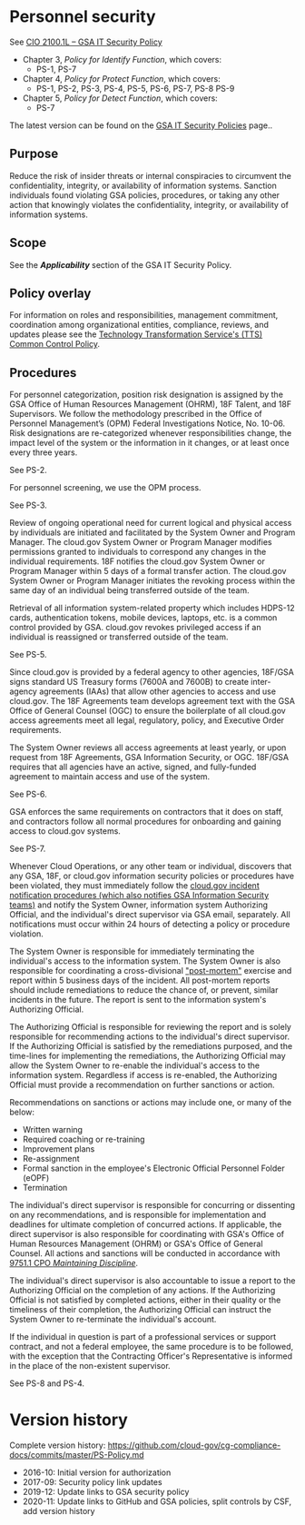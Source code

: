 # Personnel security

See [CIO 2100.1L – GSA IT Security Policy](https://www.gsa.gov/cdnstatic/CIO_2100_1L_CHGE_1_CC040905_signed_PDF_version_7-15-2019.pdf) 

* Chapter 3, _Policy for Identify Function_, which covers:
  * PS-1, PS-7
* Chapter 4, _Policy for Protect Function_, which covers:
  * PS-1, PS-2, PS-3, PS-4, PS-5, PS-6, PS-7, PS-8 PS-9
* Chapter 5, _Policy for Detect Function_, which covers:
  * PS-7

The latest version can be found on the [GSA IT Security Policies](https://www.gsa.gov/about-us/organization/office-of-the-chief-information-officer/chief-information-security-officer-ciso/it-security-policies) page..

## Purpose

Reduce the risk of insider threats or internal conspiracies to circumvent the confidentiality, integrity, or availability of information systems. Sanction individuals found violating GSA policies, procedures, or taking any other action that knowingly violates the confidentiality, integrity, or availability of information systems.

## Scope

See the **_Applicability_** section of the GSA IT Security Policy.

## Policy overlay

For information on roles and responsibilities, management commitment, coordination among organizational entities, compliance, reviews, and updates please see the [Technology Transformation Service's (TTS) Common Control Policy](https://github.com/cloud-gov/cg-compliance-docs/blob/master/TTS-Common-Control-Policy.md).

## Procedures

For personnel categorization, position risk designation is assigned by the GSA Office of Human Resources Management (OHRM), 18F Talent, and 18F Supervisors. We follow the methodology prescribed in the Office of Personnel Management’s (OPM) Federal Investigations Notice, No. 10-06. Risk designations are re-categorized whenever responsibilities change, the impact level of the system or the information in it changes, or at least once every three years.

See PS-2.

For personnel screening, we use the OPM process.

See PS-3.

Review of ongoing operational need for current logical and physical access by individuals are initiated and facilitated by the System Owner and Program Manager. The cloud.gov System Owner or Program Manager modifies permissions granted to individuals to correspond any changes in the individual requirements. 18F notifies the cloud.gov System Owner or Program Manager within 5 days of a formal transfer action. The cloud.gov System Owner or Program Manager initiates the revoking process within the same day of an individual being transferred outside of the team.

Retrieval of all information system-related property which includes HDPS-12 cards, authentication tokens, mobile devices, laptops, etc. is a common control provided by GSA. cloud.gov revokes privileged access if an individual is reassigned or transferred outside of the team.

See PS-5.

Since cloud.gov is provided by a federal agency to other agencies, 18F/GSA signs standard US Treasury forms (7600A and 7600B) to create inter-agency agreements (IAAs) that allow other agencies to access and use cloud.gov. The 18F Agreements team develops agreement text with the GSA Office of General Counsel (OGC) to ensure the boilerplate of all cloud.gov access agreements meet all legal, regulatory, policy, and Executive Order requirements.

The System Owner reviews all access agreements at least yearly, or upon request from 18F Agreements, GSA Information Security, or OGC. 18F/GSA requires that all agencies have an active, signed, and fully-funded agreement to maintain access and use of the system.

See PS-6.

GSA enforces the same requirements on contractors that it does on staff, and contractors follow all normal procedures for onboarding and gaining access to cloud.gov systems.

See PS-7.


Whenever Cloud Operations, or any other team or individual, discovers that any GSA, 18F, or cloud.gov information security policies or procedures have been violated, they must immediately follow the [cloud.gov incident notification procedures (which also notifies GSA Information Security teams)](https://docs.cloud.gov/ops/security-ir/) and notify the System Owner, information system Authorizing Official, and the individual's direct supervisor via GSA email, separately. All notifications must occur within 24 hours of detecting a policy or procedure violation.

The System Owner is responsible for immediately terminating the individual's access to the information system. The System Owner is also responsible for coordinating a cross-divisional ["post-mortem"](https://github.com/cloud-gov/cg-postmortems) exercise and report within 5 business days of the incident. All post-mortem reports should include remediations to reduce the chance of, or prevent, similar incidents in the future. The report is sent to the information system's Authorizing Official.

The Authorizing Official is responsible for reviewing the report and is solely responsible for recommending actions to the individual's direct supervisor. If the Authorizing Official is satisfied by the remediations purposed, and the time-lines for implementing the remediations, the Authorizing Official may allow the System Owner to re-enable the individual's access to the information system. Regardless if access is re-enabled, the Authorizing Official must provide a recommendation on further sanctions or action.

Recommendations on sanctions or actions may include one, or many of the below:

* Written warning
* Required coaching or re-training
* Improvement plans
* Re-assignment
* Formal sanction in the employee's Electronic Official Personnel Folder (eOPF)
* Termination

The individual's direct supervisor is responsible for concurring or dissenting on any recommendations, and is responsible for implementation and deadlines for ultimate completion of concurred actions. If applicable, the direct supervisor is also responsible for coordinating with GSA's Office of Human Resources Management (OHRM) or GSA's Office of General Counsel. All actions and sanctions will be conducted in accordance with [9751.1 CPO _Maintaining Discipline_](https://insite.gsa.gov/portal/content/523318).

The individual's direct supervisor is also accountable to issue a report to the Authorizing Official on the completion of any actions. If the Authorizing Official is not satisfied by completed actions, either in their quality or the timeliness of their completion, the Authorizing Official can instruct the System Owner to re-terminate the individual's account.

If the individual in question is part of a professional services or support contract, and not a federal employee, the same procedure is to be followed, with the exception that the Contracting Officer's Representative is informed in the place of the non-existent supervisor.

See PS-8 and PS-4.

# Version history

Complete version history: https://github.com/cloud-gov/cg-compliance-docs/commits/master/PS-Policy.md

* 2016-10: Initial version for authorization
* 2017-09: Security policy link updates
* 2019-12: Update links to GSA security policy
* 2020-11: Update links to GitHub and GSA policies, split controls by CSF, add version history